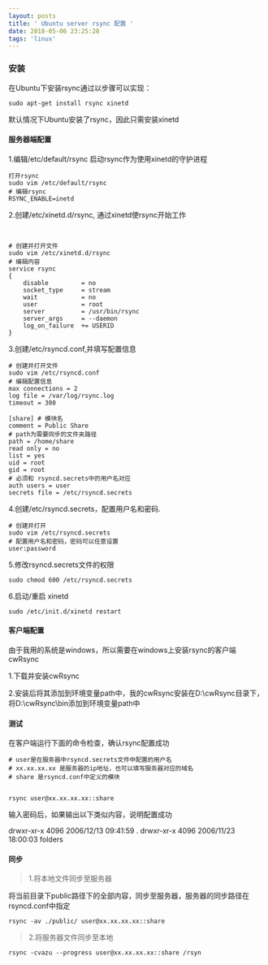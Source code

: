 ```yaml
---
layout: posts
title: ' Ubuntu server rsync 配置 '
date: 2018-05-06 23:25:28
tags: 'linux'
---
```


### 安装

在Ubuntu下安装rsync通过以步骤可以实现：


```
sudo apt-get install rsync xinetd
```


默认情况下Ubuntu安装了rsync，因此只需安装xinetd


#### 服务器端配置
1.编辑/etc/default/rsync 启动rsync作为使用xinetd的守护进程


```
打开rsync
sudo vim /etc/default/rsync
# 编辑rsync
RSYNC_ENABLE=inetd
```



2.创建/etc/xinetd.d/rsync, 通过xinetd使rsync开始工作


```


# 创建并打开文件
sudo vim /etc/xinetd.d/rsync
# 编辑内容
service rsync
{
    disable         = no
    socket_type     = stream
    wait            = no
    user            = root
    server          = /usr/bin/rsync
    server_args     = --daemon
    log_on_failure  += USERID
}
```

<!-- more -->
3.创建/etc/rsyncd.conf,并填写配置信息


```
# 创建并打开文件
sudo vim /etc/rsyncd.conf
# 编辑配置信息
max connections = 2
log file = /var/log/rsync.log
timeout = 300

[share] # 模块名
comment = Public Share
# path为需要同步的文件夹路径
path = /home/share
read only = no
list = yes
uid = root
gid = root
# 必须和 rsyncd.secrets中的用户名对应
auth users = user
secrets file = /etc/rsyncd.secrets
```

4.创建/etc/rsyncd.secrets，配置用户名和密码.

```
# 创建并打开
sudo vim /etc/rsyncd.secrets
# 配置用户名和密码，密码可以任意设置
user:password

```

5.修改rsyncd.secrets文件的权限


```
sudo chmod 600 /etc/rsyncd.secrets
```


6.启动/重启 xinetd


```
sudo /etc/init.d/xinetd restart
```

#### 客户端配置
由于我用的系统是windows，所以需要在windows上安装rsync的客户端cwRsync

1.下载并安装cwRsync


2.安装后将其添加到环境变量path中，我的cwRsync安装在D:\cwRsync目录下，将D:\cwRsync\bin添加到环境变量path中

#### 测试
在客户端运行下面的命令检查，确认rsync配置成功


```
# user是在服务器中rsyncd.secrets文件中配置的用户名
# xx.xx.xx.xx 是服务器的ip地址，也可以填写服务器对应的域名
# share 是rsyncd.conf中定义的模块


rsync user@xx.xx.xx.xx::share
```

输入密码后，如果输出以下类似内容，说明配置成功

drwxr-xr-x        4096 2006/12/13 09:41:59 .
drwxr-xr-x        4096 2006/11/23 18:00:03 folders
#### 同步
> 1.将本地文件同步至服务器

 将当前目录下public路径下的全部内容，同步至服务器，服务器的同步路径在rsyncd.conf中指定

```
rsync -av ./public/ user@xx.xx.xx.xx::share
```

> 2.将服务器文件同步至本地


```
rsync -cvazu --progress user@xx.xx.xx.xx::share /rsyn
```

